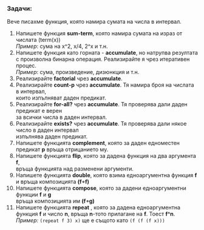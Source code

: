 ### Задачи:
Вече писахме функция, която намира сумата на числа в интервал.

1. Напишете функция **sum-term**, която намира сумата на израз от числата (term(x))  
*Пример*: сума на x^2, x/4, 2^x и т.н.
1. Напишете функция като горната - **accumulate**, но натрупва резултата с произволна бинарна операция. Реализирайте я чрез итеративен процес.  
*Пример*: сума, произведение, дизюнкция и т.н.
1. Реализирайте **factorial** чрез **accumulate**.
1. Реализирайте **count-p** чрез **accumulate**. Тя намира броя на числата в интервал,  
които изпълняват даден предикат.
1. Реализирайте **for-all?** чрез **accumulate**. Тя проверява дали даден предикат е верен  
за всички числа в даден интервал.
1. Реализирайте **exists?** чрез **accumulate**. Тя проверява дали някое число в даден интервал  
изпълнява даден предикат.
1. Напишете функцията **complement**, която за даден едноместен предикат **p** връща отрицанието му.
1. Напишете функцията **flip**, която за дадена функция на два аргумента **f**,  
връща функцията над разменени аргументи.
1. Напишете функцията **double**, която взима едноаргументна функция **f** и връща композицията **(f∘f)**
1. Напишете функцията **compose**, която за дадени едноаргументни функции **f** и **g**  
връща композицията им **(f∘g)**
1. Напишете функцията **repeat** , която за дадена едноаргументна функция **f** и число **n**, връща
**n**-тото прилагане на **f**. Тоест **f^n**.  
*Пример:* `(repeat f 3) x)` ще е същото като `(f (f (f x)))`
